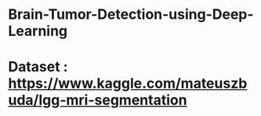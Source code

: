 # Brain-Tumor-Detection-using-Deep-Learning

# Dataset : https://www.kaggle.com/mateuszbuda/lgg-mri-segmentation
